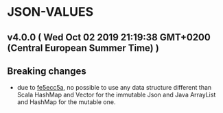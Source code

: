# JSON-VALUES
## v4.0.0  ( Wed Oct 02 2019 21:19:38 GMT+0200 (Central European Summer Time) )

## Breaking changes
  - due to [fe5ecc5a](https://github.com/imrafaelmerino/json-values/commit/fe5ecc5aaedeb6456e0ee6ca5161fefbb13b4423),
  no possible to use any data structure different than Scala HashMap and Vector for the
immutable Json and Java ArrayList and HashMap for the mutable one. 



